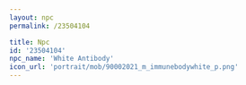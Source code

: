 ```yaml
---
layout: npc
permalink: /23504104

title: Npc
id: '23504104'
npc_name: 'White Antibody'
icon_url: 'portrait/mob/90002021_m_immunebodywhite_p.png'
---
```

